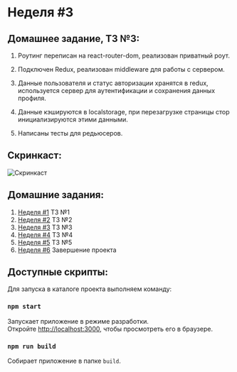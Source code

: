 # Неделя #3

## Домашнее задание, ТЗ №3:

1. Роутинг переписан на react-router-dom, реализован приватный роут.

2. Подключен Redux, реализован middleware для работы с сервером.

3. Данные пользователя и статус авторизации хранятся в redux, используется сервер для аутентификации и сохранения данных профиля.

4. Данные кэшируются в localstorage, при перезагрузке страницы стор инициализируются этими данными.

5. Написаны тесты для редьюсеров.

## Cкринкаст:

![Cкринкаст](./screenshots/homework__03/screencast.gif)

## Домашние задания:

1. [Неделя #1](./docs/Homework__01.md) ТЗ №1
2. [Неделя #2](./docs/Homework__02.md) ТЗ №2
3. [Неделя #3](./docs/Homework__03.md) ТЗ №3
4. [Неделя #4](./docs/Homework__04.md) ТЗ №4
5. [Неделя #5](./docs/Homework__05.md) ТЗ №5
6. [Неделя #6](../README.md) Завершение проекта

## Доступные скрипты:

Для запуска в каталоге проекта выполняем команду:

### `npm start`

Запускает приложение в режиме разработки.<br />
Откройте [http://localhost:3000](http://localhost:3000), чтобы просмотреть его в браузере.

### `npm run build`

Собирает приложение в папке `build`.
